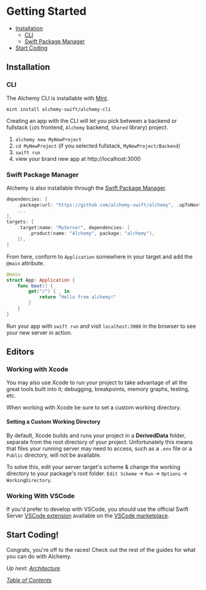 # Getting Started

* [Installation](0\_gettingstarted.md#installation)
  * [CLI](0\_gettingstarted.md#cli)
  * [Swift Package Manager](0\_gettingstarted.md#swift-package-manager)
* [Start Coding](0\_gettingstarted.md#start-coding)

## Installation

### CLI

The Alchemy CLI is installable with [Mint](https://github.com/yonaskolb/Mint).

```shell
mint install alchemy-swift/alchemy-cli
```

Creating an app with the CLI will let you pick between a backend or fullstack (`iOS` frontend, `Alchemy` backend, `Shared` library) project.

1. `alchemy new MyNewProject`
2. `cd MyNewProject` (if you selected fullstack, `MyNewProject/Backend`)
3. `swift run`
4. view your brand new app at http://localhost:3000

### Swift Package Manager

Alchemy is also installable through the [Swift Package Manager](https://github.com/apple/swift-package-manager).

```swift
dependencies: [
    .package(url: "https://github.com/alchemy-swift/alchemy", .upToNextMinor(from: "0.2.0"))
    ...
],
targets: [
    .target(name: "MyServer", dependencies: [
        .product(name: "Alchemy", package: "alchemy"),
    ]),
]
```

From here, conform to `Application` somewhere in your target and add the `@main` attribute.

```swift
@main
struct App: Application {
    func boot() {
        get("/") { _ in
            return "Hello from alchemy!"
        }
    }
}
```

Run your app with `swift run` and visit `localhost:3000` in the browser to see your new server in action.

## Editors

### Working with Xcode

You may also use Xcode to run your project to take advantage of all the great tools built into it; debugging, breakpoints, memory graphs, testing, etc.

When working with Xcode be sure to set a custom working directory.

#### Setting a Custom Working Directory

By default, Xcode builds and runs your project in a **DerivedData** folder, separate from the root directory of your project. Unfortunately this means that files your running server may need to access, such as a `.env` file or a `Public` directory, will not be available.

To solve this, edit your server target's scheme & change the working directory to your package's root folder. `Edit Scheme` -> `Run` -> `Options` -> `WorkingDirectory`.

### Working With VSCode

If you'd prefer to develop with VSCode, you should use the official Swift Server [VSCode extension](https://github.com/swift-server/vscode-swift) available on the [VSCode marketplace](https://marketplace.visualstudio.com/items?itemName=sswg.swift-lang).

## Start Coding!

Congrats, you're off to the races! Check out the rest of the guides for what you can do with Alchemy.

_Up next:_ [_Architecture_](1\_configuration.md)

[_Table of Contents_](../Docs/#docs)

